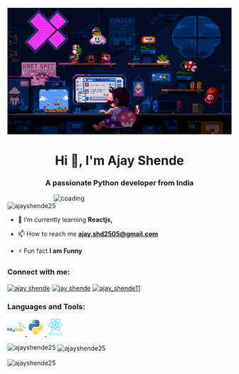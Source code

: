 ![logo](https://github.com/Ajayshende25/Ajayshende25/blob/main/github%20banner.gif)
<h1 align="center">Hi 👋, I'm Ajay Shende</h1>
<h3 align="center">A passionate Python developer from India</h3>
<img align="right" alt="coading" width="400" src="https://camo.githubusercontent.com/19db51af5f90f1b152bc0b9078f5fe97053955be5074f03f17019c70345bdcdb/68747470733a2f2f6d69726f2e6d656469756d2e636f6d2f6d61782f313336302f302a37513379765349765f7430696f4a2d5a2e676966">

<p align="left"> <img src="https://komarev.com/ghpvc/?username=ajayshende25&label=Profile%20views&color=0e75b6&style=flat" alt="ajayshende25" /> </p>

- 🌱 I’m currently learning **Reactjs,**

- 📫 How to reach me **ajay.shd2505@gmail.com**

- ⚡ Fun fact **I am Funny**

<h3 align="left">Connect with me:</h3>
<p align="left">
<a href="https://linkedin.com/in/ajay shende" target="blank"><img align="center" src="https://raw.githubusercontent.com/rahuldkjain/github-profile-readme-generator/master/src/images/icons/Social/linked-in-alt.svg" alt="ajay shende" height="30" width="40" /></a>
<a href="https://fb.com/jay shende" target="blank"><img align="center" src="https://raw.githubusercontent.com/rahuldkjain/github-profile-readme-generator/master/src/images/icons/Social/facebook.svg" alt="jay shende" height="30" width="40" /></a>
<a href="https://instagram.com/ajay_shende11" target="blank"><img align="center" src="https://raw.githubusercontent.com/rahuldkjain/github-profile-readme-generator/master/src/images/icons/Social/instagram.svg" alt="ajay_shende11" height="30" width="40" /></a>
</p>

<h3 align="left">Languages and Tools:</h3>
<p align="left"> <a href="https://www.mysql.com/" target="_blank" rel="noreferrer"> <img src="https://raw.githubusercontent.com/devicons/devicon/master/icons/mysql/mysql-original-wordmark.svg" alt="mysql" width="40" height="40"/> </a> <a href="https://www.python.org" target="_blank" rel="noreferrer"> <img src="https://raw.githubusercontent.com/devicons/devicon/master/icons/python/python-original.svg" alt="python" width="40" height="40"/> </a> <a href="https://reactjs.org/" target="_blank" rel="noreferrer"> <img src="https://raw.githubusercontent.com/devicons/devicon/master/icons/react/react-original-wordmark.svg" alt="react" width="40" height="40"/> </a> </p>

<p><img align="left" src="https://github-readme-stats.vercel.app/api/top-langs?username=ajayshende25&show_icons=true&locale=en&layout=compact" alt="ajayshende25" /></p>

<p>&nbsp;<img align="center" src="https://github-readme-stats.vercel.app/api?username=ajayshende25&show_icons=true&locale=en" alt="ajayshende25" /></p>

<p><img align="center" src="https://github-readme-streak-stats.herokuapp.com/?user=ajayshende25&" alt="ajayshende25" /></p>
